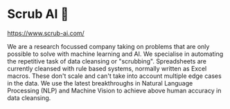 # Scrub AI 🐥

https://www.scrub-ai.com/

We are a research focussed company taking on problems that are only possible to solve with machine learning and AI.
We specialise in automating the repetitive task of data cleansing or "scrubbing".
Spreadsheets are currently cleansed with rule based systems, normally written as Excel macros.
These don't scale and can't take into account multiple edge cases in the data. 
We use the latest breakthroughs in Natural Language Processing (NLP) and Machine Vision to achieve above human accuracy in data cleansing.
